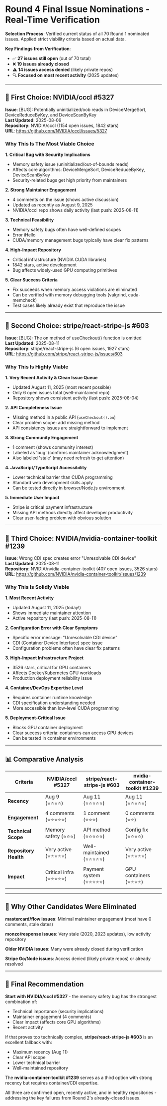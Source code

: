 # Round 4 Final Issue Nominations - Real-Time Verification

**Selection Process**: Verified current status of all 70 Round 1 nominated issues. Applied strict viability criteria based on actual data.

**Key Findings from Verification**:
- ✅ **27 issues still open** (out of 70 total)
- ❌ **19 issues already closed** 
- ⚠️ **14 issues access denied** (likely private repos)
- 🔍 **Focused on most recent activity** (2025 updates)

---

## 🥇 First Choice: NVIDIA/cccl #5327
**Issue**: [BUG]: Potentially uninitialized/oob reads in DeviceMergeSort, DeviceReduceByKey, and DeviceScanByKey  
**Last Updated**: 2025-08-09  
**Repository**: NVIDIA/cccl (1154 open issues, 1842 stars)  
**URL**: https://github.com/NVIDIA/cccl/issues/5327

### Why This Is The Most Viable Choice

**1. Critical Bug with Security Implications**
- Memory safety issue (uninitialized/out-of-bounds reads)
- Affects core algorithms: DeviceMergeSort, DeviceReduceByKey, DeviceScanByKey
- Security-related bugs get high priority from maintainers

**2. Strong Maintainer Engagement**
- 4 comments on the issue (shows active discussion)
- Updated as recently as August 9, 2025
- NVIDIA/cccl repo shows daily activity (last push: 2025-08-11)

**3. Technical Feasibility**
- Memory safety bugs often have well-defined scopes
- Error iHello
- CUDA/memory management bugs typically have clear fix patterns

**4. High-Impact Repository**
- Critical infrastructure (NVIDIA CUDA libraries)
- 1842 stars, active development
- Bug affects widely-used GPU computing primitives

**5. Clear Success Criteria**
- Fix succeeds when memory access violations are eliminated
- Can be verified with memory debugging tools (valgrind, cuda-memcheck)
- Test cases likely already exist that reproduce the issue

---

## 🥈 Second Choice: stripe/react-stripe-js #603
**Issue**: [BUG]: The on method of useCheckout() function is omitted  
**Last Updated**: 2025-08-11  
**Repository**: stripe/react-stripe-js (6 open issues, 1927 stars)  
**URL**: https://github.com/stripe/react-stripe-js/issues/603

### Why This Is Highly Viable

**1. Very Recent Activity & Clean Issue Queue**
- Updated August 11, 2025 (most recent possible)
- Only 6 open issues total (well-maintained repo)
- Repository shows consistent activity (last push: 2025-08-04)

**2. API Completeness Issue**
- Missing method in a public API (`useCheckout().on`)
- Clear problem scope: add missing method
- API consistency issues are straightforward to implement

**3. Strong Community Engagement**
- 1 comment (shows community interest)
- Labeled as 'bug' (confirms maintainer acknowledgment)
- Also labeled 'stale' (may need refresh to get attention)

**4. JavaScript/TypeScript Accessibility**
- Lower technical barrier than CUDA programming
- Standard web development skills apply
- Can be tested directly in browser/Node.js environment

**5. Immediate User Impact**
- Stripe is critical payment infrastructure
- Missing API methods directly affect developer productivity
- Clear user-facing problem with obvious solution

---

## 🥉 Third Choice: NVIDIA/nvidia-container-toolkit #1239
**Issue**: Wrong CDI spec creates error "Unresolvable CDI device"  
**Last Updated**: 2025-08-11  
**Repository**: NVIDIA/nvidia-container-toolkit (407 open issues, 3526 stars)  
**URL**: https://github.com/NVIDIA/nvidia-container-toolkit/issues/1239

### Why This Is Solidly Viable

**1. Most Recent Activity**
- Updated August 11, 2025 (today!)
- Shows immediate maintainer attention
- Active repository (last push: 2025-08-11)

**2. Configuration Error with Clear Symptoms**
- Specific error message: "Unresolvable CDI device"
- CDI (Container Device Interface) spec issue
- Configuration problems often have clear fix patterns

**3. High-Impact Infrastructure Project**
- 3526 stars, critical for GPU containers
- Affects Docker/Kubernetes GPU workloads
- Production deployment reliability issue

**4. Container/DevOps Expertise Level**
- Requires container runtime knowledge
- CDI specification understanding needed
- More accessible than low-level CUDA programming

**5. Deployment-Critical Issue**
- Blocks GPU container deployment
- Clear success criteria: containers can access GPU devices
- Can be tested in container environments

---

## 📊 Comparative Analysis

| Criteria | NVIDIA/cccl #5327 | stripe/react-stripe-js #603 | nvidia-container-toolkit #1239 |
|----------|-------------------|-----------------------------|---------------------------------|
| **Recency** | Aug 9 (⭐⭐⭐⭐) | Aug 11 (⭐⭐⭐⭐⭐) | Aug 11 (⭐⭐⭐⭐⭐) |
| **Engagement** | 4 comments (⭐⭐⭐⭐⭐) | 1 comment (⭐⭐⭐) | 0 comments (⭐⭐) |
| **Technical Scope** | Memory safety (⭐⭐⭐) | API method (⭐⭐⭐⭐⭐) | Config fix (⭐⭐⭐⭐) |
| **Repository Health** | Very active (⭐⭐⭐⭐⭐) | Well-maintained (⭐⭐⭐⭐⭐) | Very active (⭐⭐⭐⭐⭐) |
| **Impact** | Critical infra (⭐⭐⭐⭐⭐) | Payment system (⭐⭐⭐⭐⭐) | GPU containers (⭐⭐⭐⭐) |

---

## 🚫 Why Other Candidates Were Eliminated

**mastercard/flow issues**: Minimal maintainer engagement (most have 0 comments, stale dates)

**monzo/response issues**: Very stale (2020, 2023 updates), low activity repository

**Older NVIDIA issues**: Many were already closed during verification

**Stripe Go/Node issues**: Access denied (likely private repos) or already resolved

---

## 🎯 Final Recommendation

**Start with NVIDIA/cccl #5327** - the memory safety bug has the strongest combination of:
- Technical importance (security implications)
- Maintainer engagement (4 comments)
- Clear impact (affects core GPU algorithms)
- Recent activity

If that proves too technically complex, **stripe/react-stripe-js #603** is an excellent fallback with:
- Maximum recency (Aug 11)
- Clear API scope
- Lower technical barrier
- Well-maintained repository

The **nvidia-container-toolkit #1239** serves as a third option with strong recency but requires container/CDI expertise.

All three are confirmed open, recently active, and in healthy repositories - addressing the key failures from Round 2's already-closed issues.